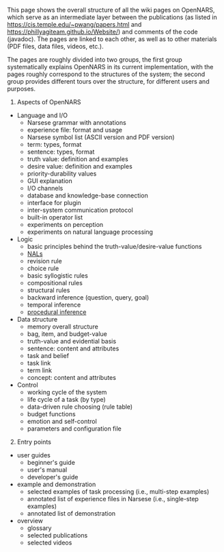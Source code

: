 This page shows the overall structure of all the wiki pages on OpenNARS, which serve as an intermediate layer between the publications (as listed in https://cis.temple.edu/~pwang/papers.html and https://phillyagiteam.github.io/Website/) and comments of the code (javadoc). The pages are linked to each other, as well as to other materials (PDF files, data files, videos, etc.).

The pages are roughly divided into two groups, the first group systematically explains OpenNARS in its current implementation, with the pages roughly correspond to the structures of the system; the second group provides different tours over the structure, for different users and purposes.

1. Aspects of OpenNARS
  - Language and I/O
    * Narsese grammar with annotations
    * experience file: format and usage
    * Narsese symbol list (ASCII version and PDF version)
    * term: types, format
    * sentence: types, format
    * truth value: definition and examples
    * desire value: definition and examples
    * priority-durability values
    * GUI explanation
    * I/O channels
    * database and knowledge-base connection
    * interface for plugin
    * inter-system communication protocol
    * built-in operator list
    * experiments on perception
    * experiments on natural language processing
  - Logic
    * basic principles behind the truth-value/desire-value functions
    * [NALs](https://github.com/opennars/opennars/wiki/Non-Axiomatic-Logic-(NAL),-Logic-behind-OpenNARS) 
    * revision rule
    * choice rule
    * basic syllogistic rules
    * compositional rules
    * structural rules
    * backward inference (question, query, goal)
    * temporal inference
    * [procedural inference](https://github.com/opennars/opennars/wiki/Procedural-Inference) 
  - Data structure
    * memory overall structure
    * bag, item, and budget-value
    * truth-value and evidential basis
    * sentence: content and attributes
    * task and belief
    * task link
    * term link
    * concept: content and attributes
  - Control
    * working cycle of the system
    * life cycle of a task (by type)
    * data-driven rule choosing (rule table)
    * budget functions
    * emotion and self-control
    * parameters and configuration file

2. Entry points
  - user guides
    * beginner's guide
    * user's manual
    * developer's guide
  - example and demonstration
    * selected examples of task processing (i.e., multi-step examples)
    * annotated list of experience files in Narsese (i.e., single-step examples)
    * annotated list of demonstration
  - overview
    * glossary
    * selected publications
    * selected videos